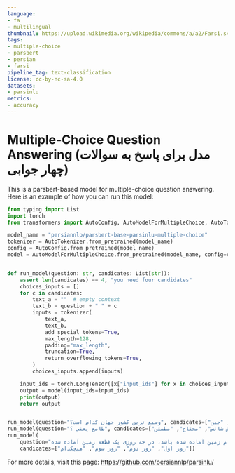```yaml
---
language:
- fa
- multilingual
thumbnail: https://upload.wikimedia.org/wikipedia/commons/a/a2/Farsi.svg
tags:
- multiple-choice
- parsbert
- persian
- farsi
pipeline_tag: text-classification
license: cc-by-nc-sa-4.0
datasets:
- parsinlu
metrics:
- accuracy
---
```


# Multiple-Choice Question Answering (مدل برای پاسخ به سوالات چهار جوابی)

This is a parsbert-based model for multiple-choice question answering. 
Here is an example of how you can run this model: 

```python 
from typing import List
import torch
from transformers import AutoConfig, AutoModelForMultipleChoice, AutoTokenizer

model_name = "persiannlp/parsbert-base-parsinlu-multiple-choice"
tokenizer = AutoTokenizer.from_pretrained(model_name)
config = AutoConfig.from_pretrained(model_name)
model = AutoModelForMultipleChoice.from_pretrained(model_name, config=config)


def run_model(question: str, candicates: List[str]):
    assert len(candicates) == 4, "you need four candidates"
    choices_inputs = []
    for c in candicates:
        text_a = ""  # empty context
        text_b = question + " " + c
        inputs = tokenizer(
            text_a,
            text_b,
            add_special_tokens=True,
            max_length=128,
            padding="max_length",
            truncation=True,
            return_overflowing_tokens=True,
        )
        choices_inputs.append(inputs)

    input_ids = torch.LongTensor([x["input_ids"] for x in choices_inputs])
    output = model(input_ids=input_ids)
    print(output)
    return output


run_model(question="وسیع ترین کشور جهان کدام است؟", candicates=["آمریکا", "کانادا", "روسیه", "چین"])
run_model(question="طامع یعنی ؟", candicates=["آزمند", "خوش شانس", "محتاج", "مطمئن"])
run_model(
    question="زمینی به ۳۱ قطعه متساوی مفروض شده است و هر روز مساحت آماده شده برای احداث، دو برابر مساحت روز قبل است.اگر پس از (۵ روز) تمام زمین آماده شده باشد، در چه روزی یک قطعه زمین آماده شده ",
    candicates=["روز اول", "روز دوم", "روز سوم", "هیچکدام"])

```


For more details, visit this page: https://github.com/persiannlp/parsinlu/ 